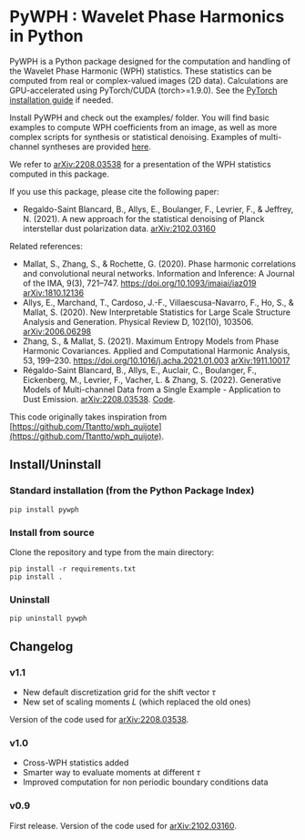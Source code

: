 # PyWPH : Wavelet Phase Harmonics in Python

PyWPH is a Python package designed for the computation and handling of the Wavelet Phase Harmonic (WPH) statistics.
These statistics can be computed from real or complex-valued images (2D data). Calculations are GPU-accelerated using PyTorch/CUDA (torch>=1.9.0). See the [PyTorch installation guide](https://pytorch.org/get-started/locally/) if needed.

Install PyWPH and check out the examples/ folder. You will find basic examples to compute WPH coefficients from an image,
as well as more complex scripts for synthesis or statistical denoising. Examples of multi-channel syntheses are provided [here](https://github.com/bregaldo/dust_genmodels).

We refer to [arXiv:2208.03538](https://arxiv.org/abs/2208.03538) for a presentation of the WPH statistics computed in this package.

If you use this package, please cite the following paper:
* Regaldo-Saint Blancard, B., Allys, E., Boulanger, F., Levrier, F., & Jeffrey, N. (2021). A new approach for the statistical denoising of Planck interstellar dust polarization data. [arXiv:2102.03160](https://arxiv.org/abs/2102.03160)

Related references:
* Mallat, S., Zhang, S., & Rochette, G. (2020). Phase harmonic correlations and convolutional neural networks. Information and Inference: A Journal of the IMA, 9(3), 721–747. https://doi.org/10.1093/imaiai/iaz019 [arXiv:1810.12136](https://arxiv.org/abs/1810.12136)
* Allys, E., Marchand, T., Cardoso, J.-F., Villaescusa-Navarro, F., Ho, S., & Mallat, S. (2020). New Interpretable Statistics for Large Scale Structure Analysis and Generation. Physical Review D, 102(10), 103506. [arXiv:2006.06298](http://arxiv.org/abs/2006.06298)
* Zhang, S., & Mallat, S. (2021). Maximum Entropy Models from Phase Harmonic Covariances. Applied and Computational Harmonic Analysis, 53, 199–230. https://doi.org/10.1016/j.acha.2021.01.003 [arXiv:1911.10017](https://arxiv.org/abs/1911.10017)
* Régaldo-Saint Blancard, B., Allys, E., Auclair, C., Boulanger, F., Eickenberg, M., Levrier, F., Vacher, L. & Zhang, S. (2022). Generative Models of Multi-channel Data from a Single Example - Application to Dust Emission. [arXiv:2208.03538](https://arxiv.org/abs/2208.03538). [Code](https://github.com/bregaldo/dust_genmodels).

This code originally takes inspiration from [https://github.com/Ttantto/wph_quijote](https://github.com/Ttantto/wph_quijote).
## Install/Uninstall

### Standard installation (from the Python Package Index)

```
pip install pywph
```

### Install from source

Clone the repository and type from the main directory:

```
pip install -r requirements.txt
pip install .
```

### Uninstall

```
pip uninstall pywph
```

## Changelog

### v1.1

* New default discretization grid for the shift vector $\tau$
* New set of scaling moments $L$ (which replaced the old ones)

Version of the code used for [arXiv:2208.03538](https://arxiv.org/abs/2208.03538).
### v1.0

* Cross-WPH statistics added
* Smarter way to evaluate moments at different $\tau$
* Improved computation for non periodic boundary conditions data
### v0.9

First release. Version of the code used for [arXiv:2102.03160](https://arxiv.org/abs/2102.03160).

